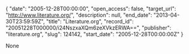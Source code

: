 {
  "date": "2005-12-28T00:00:00", 
  "open_access": false, 
  "target_url": "http://www.literature.org/", 
  "description": null, 
  "end_date": "2013-04-30T23:59:59Z", 
  "title": "Literature.org", 
  "record_id": "20051228T000000/i24NszxaXQm6zeXVkzERWA==", 
  "publisher": "literature.org", 
  "slug": 124142, 
  "start_date": "2005-12-28T00:00:00Z"
}

None